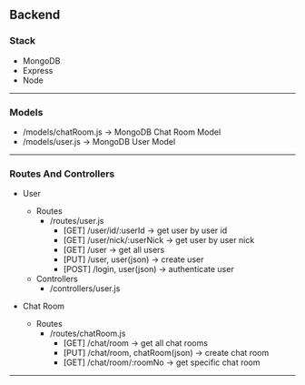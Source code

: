 ## Backend  
  
  
### Stack
- MongoDB
- Express
- Node
  
---
  
### Models
- /models/chatRoom.js -> MongoDB Chat Room Model
- /models/user.js -> MongoDB User Model
  
---
  
### Routes And Controllers
- User  
  - Routes
    - /routes/user.js
      - [GET] /user/id/:userId -> get user by user id
      - [GET] /user/nick/:userNick -> get user by user nick
      - [GET] /user -> get all users
      - [PUT] /user, user(json) -> create user
      - [POST] /login, user(json) -> authenticate user
  - Controllers
    - /controllers/user.js
  
- Chat Room
  - Routes
    - /routes/chatRoom.js
      - [GET] /chat/room -> get all chat rooms
      - [PUT] /chat/room, chatRoom(json) -> create chat room
      - [GET] /chat/room/:roomNo -> get specific chat room
  
---
  

